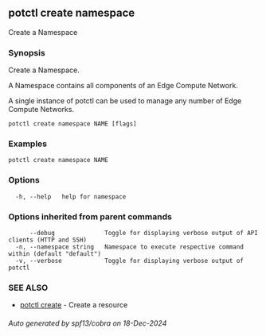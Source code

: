 ## potctl create namespace

Create a Namespace

### Synopsis

Create a Namespace.

A Namespace contains all components of an Edge Compute Network.

A single instance of potctl can be used to manage any number of Edge Compute Networks.

```
potctl create namespace NAME [flags]
```

### Examples

```
potctl create namespace NAME
```

### Options

```
  -h, --help   help for namespace
```

### Options inherited from parent commands

```
      --debug              Toggle for displaying verbose output of API clients (HTTP and SSH)
  -n, --namespace string   Namespace to execute respective command within (default "default")
  -v, --verbose            Toggle for displaying verbose output of potctl
```

### SEE ALSO

* [potctl create](potctl_create.md)	 - Create a resource

###### Auto generated by spf13/cobra on 18-Dec-2024
